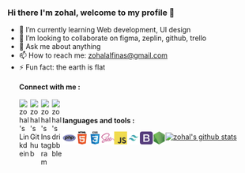 ### Hi there I'm zohal, welcome to my profile 👋

- 🌱 I’m currently learning Web development, UI design
- 👯 I’m looking to collaborate on figma, zeplin, github, trello
- 💬 Ask me about anything
- 📫 How to reach me: zohalalfinas@gmail.com
- ⚡ Fun fact: the earth is flat
  <br/>
  <br/>
  **Connect with me :**
  <br/>
  <br/>
  <a href="https://www.linkedin.com/in/zohal-alfinas-810003194/">
  <img align="left" alt="zohal's Linkdein" width="22px" src="https://cdn.jsdelivr.net/npm/simple-icons@v3/icons/linkedin.svg" />
  </a>
  <a href="https://github.com/zohalalfinas">
  <img align="left" alt="zohal's Github" width="22px" src="https://cdn.jsdelivr.net/npm/simple-icons@v3/icons/github.svg" />
  </a>
  <a href="https://instagram.com/alfinas.id/">
  <img align="left" alt="zohal's Instagram" width="22px" src="https://cdn.jsdelivr.net/npm/simple-icons@v3/icons/instagram.svg" />
  </a>
  <a href="https://dribbble.com/alfinas_id">
  <img align="left" alt="zohal's dribbble" width="22px" src="https://cdn.jsdelivr.net/npm/simple-icons@v3/icons/dribbble.svg" />
  </a>
  <br/>
  <br/>
  **languages and tools :**

<p>
    <a target="_blank" href="#" rel="noopener noreferrer">
        <img align="left" alt="php" style="max-width:100%;" width="26px" src="https://raw.githubusercontent.com/github/explore/80688e429a7d4ef2fca1e82350fe8e3517d3494d/topics/php/php.png">
    </a>
</p>
<p>
    <a target="_blank" href="#" rel="noopener noreferrer">
        <img align="left" alt="html" style="max-width:100%;" width="26px" src="https://raw.githubusercontent.com/github/explore/80688e429a7d4ef2fca1e82350fe8e3517d3494d/topics/html/html.png">
    </a>
</p>
<p>
    <a target="_blank" href="#" rel="noopener noreferrer">
        <img align="left" alt="css" style="max-width:100%;" width="26px" src="https://raw.githubusercontent.com/github/explore/80688e429a7d4ef2fca1e82350fe8e3517d3494d/topics/css/css.png">
    </a>
</p>
<p>
    <a target="_blank" href="#" rel="noopener noreferrer">
        <img align="left" alt="sass" style="max-width:100%;" width="26px" src="https://raw.githubusercontent.com/github/explore/80688e429a7d4ef2fca1e82350fe8e3517d3494d/topics/sass/sass.png">
    </a>
</p>
<p>
    <a target="_blank" href="#" rel="noopener noreferrer">
        <img align="left" alt="javascript" style="max-width:100%;" width="26px" src="https://raw.githubusercontent.com/github/explore/80688e429a7d4ef2fca1e82350fe8e3517d3494d/topics/javascript/javascript.png">
    </a>
</p>
<p>
    <a target="_blank" href="#" rel="noopener noreferrer">
        <img align="left" alt="tailwind" style="max-width:100%;" width="26px" src="https://raw.githubusercontent.com/github/explore/80688e429a7d4ef2fca1e82350fe8e3517d3494d/topics/tailwind/tailwind.png">
    </a>
</p>
<p>
    <a target="_blank" href="#" rel="noopener noreferrer">
       <img align="left" alt="bootstrap" style="max-width:100%;" width="26px" src="https://raw.githubusercontent.com/github/explore/80688e429a7d4ef2fca1e82350fe8e3517d3494d/topics/bootstrap/bootstrap.png">
    </a>
</p>
<p>
    <a target="_blank" href="#" rel="noopener noreferrer">
        <img align="left" alt="nodejs" style="max-width:100%;" width="26px" src="https://raw.githubusercontent.com/github/explore/80688e429a7d4ef2fca1e82350fe8e3517d3494d/topics/nodejs/nodejs.png">
    </a>
</p>

<a href="https://github.com/zohalalfinas">
   <img align="center" src="https://github-readme-stats.vercel.app/api?username=zohalalfinas&show_icons=true&theme=light&line_height=27" alt="zohal's github stats"/>
</a>
